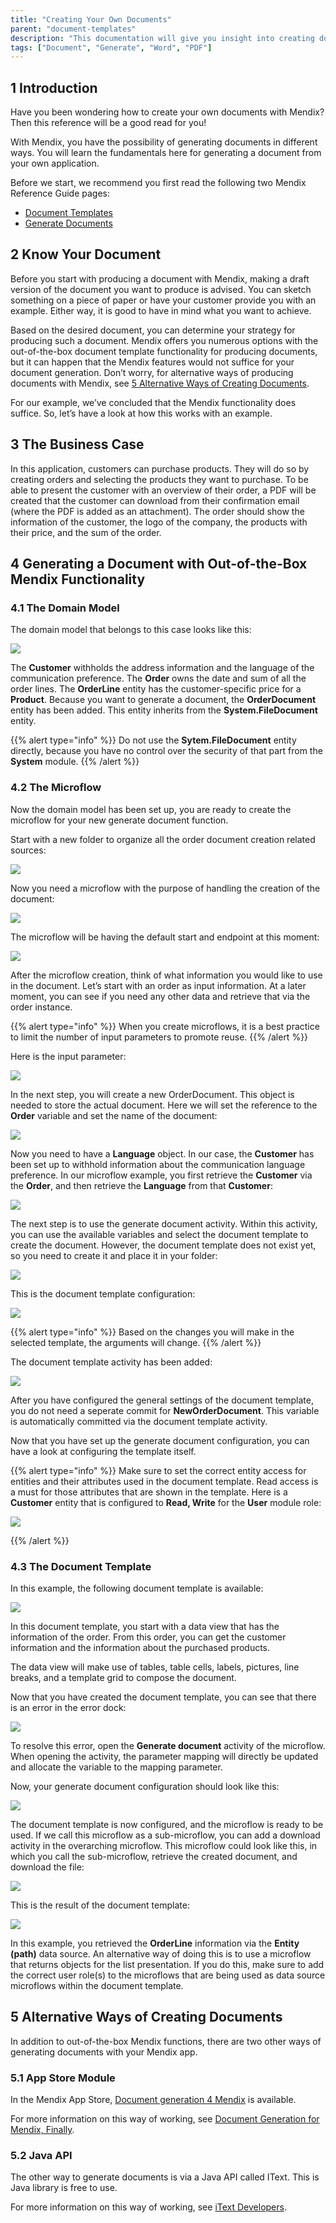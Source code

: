 ```yaml
---
title: "Creating Your Own Documents"
parent: "document-templates"
description: "This documentation will give you insight into creating documents with Mendix."
tags: ["Document", "Generate", "Word", "PDF"]
---
```


## 1 Introduction

Have you been wondering how to create your own documents with Mendix? Then this reference will be a good read for you!

With Mendix, you have the possibility of generating documents in different ways. You will learn the fundamentals here for generating a document from your own application.

Before we start, we recommend you first read the following two Mendix Reference Guide pages:

* [Document Templates](document-templates)
* [Generate Documents](generate-document)

## 2 Know Your Document

Before you start with producing a document with Mendix, making a draft version of the document you want to produce is advised. You can sketch something on a piece of paper or have your customer provide you with an example. Either way, it is good to have in mind what you want to achieve.

Based on the desired document, you can determine your strategy for producing such a document. Mendix offers you numerous options with the out-of-the-box document template functionality for producing documents, but it can happen that the Mendix features would not suffice for your document generation. Don’t worry, for alternative ways of producing documents with Mendix, see [5 Alternative Ways of Creating Documents](#Alternative).

For our example, we’ve concluded that the Mendix functionality does suffice. So, let’s have a look at how this works with an example.

## 3 The Business Case

In this application, customers can purchase products. They will do so by creating orders and selecting the products they want to purchase. To be able to present the customer with an overview of their order, a PDF will be created that the customer can download from their confirmation email (where the PDF is added as an attachment). The order should show the information of the customer, the logo of the company, the products with their price, and the sum of the order.

## 4 Generating a Document with Out-of-the-Box Mendix Functionality

### 4.1 The Domain Model

The domain model that belongs to this case looks like this:

![](attachments/how-to-create-your-own-documents/00_DomainModel.png)

The **Customer** withholds the address information and the language of the communication preference. The **Order** owns the date and sum of all the order lines. The **OrderLine** entity has the customer-specific price for a **Product**. Because you want to generate a document, the **OrderDocument** entity has been added. This entity inherits from the **System.FileDocument** entity.

{{% alert type="info" %}}
Do not use the **Sytem.FileDocument** entity directly, because you have no control over the security of that part from the **System** module.
{{% /alert %}}

### 4.2 The Microflow

Now the domain model has been set up, you are ready to create the microflow for your new generate document function.

Start with a new folder to organize all the order document creation related sources:

![](attachments/how-to-create-your-own-documents/01_Folder.png)

Now you need a microflow with the purpose of handling the creation of the document:

![](attachments/how-to-create-your-own-documents/02_CreateMicroflow.png)

The microflow will be having the default start and endpoint at this moment:

![](attachments/how-to-create-your-own-documents/03_EmptyMicroflow.png)

After the microflow creation, think of what information you would like to use in the document. Let’s start with an order as input information. At a later moment, you can see if you need any other data and retrieve that via the order instance.

{{% alert type="info" %}}
When you create microflows, it is a best practice to limit the number of input parameters to promote reuse.
{{% /alert %}}

Here is the input parameter:

![](attachments/how-to-create-your-own-documents/04_InputParameterInclude.png)

In the next step, you will create a new OrderDocument. This object is needed to store the actual document. Here we will set the reference to the **Order** variable and set the name of the document:

![](attachments/how-to-create-your-own-documents/05_CreateOrderDocument.png)

Now you need to have a **Language** object. In our case, the **Customer** has been set up to withhold information about the communication language preference. In our microflow example, you first retrieve the **Customer** via the **Order**, and then retrieve the **Language** from that **Customer**:

![](attachments/how-to-create-your-own-documents/06_GetLanguage.png)

The next step is to use the generate document activity. Within this activity, you can use the available variables and select the document template to create the document. However, the document template does not exist yet, so you need to create it and place it in your folder:

![](attachments/how-to-create-your-own-documents/07_DocumentTemplateAdded.png)

This is the document template configuration:

![](attachments/how-to-create-your-own-documents/08_DocumentTemplateSettings.png)

{{% alert type="info" %}}
Based on the changes you will make in the selected template, the arguments will change.
{{% /alert %}}

The document template activity has been added:

![](attachments/how-to-create-your-own-documents/09_DocumentTemplateMicroflow.png)

After you have configured the general settings of the document template, you do not need a seperate commit for **NewOrderDocument**. This variable is automatically committed via the document template activity.

Now that you have set up the generate document configuration, you can have a look at configuring the template itself.

{{% alert type="info" %}}
Make sure to set the correct entity access for entities and their attributes used in the document template. Read access is a must for those attributes that are shown in the template. Here is a **Customer** entity that is configured to **Read, Write** for the **User** module role:

![](attachments/how-to-create-your-own-documents/10_AccessRules.png)

{{% /alert %}}

### 4.3 The Document Template

In this example, the following document template is available:

![](attachments/how-to-create-your-own-documents/11_DocumentTemplate.png)

In this document template, you start with a data view that has the information of the order. From this order, you can get the customer information and the information about the purchased products.

The data view will make use of tables, table cells, labels, pictures, line breaks, and a template grid to compose the document.

Now that you have created the document template, you can see that there is an error in the error dock:

![](attachments/how-to-create-your-own-documents/11_DocumentTemplate.png)

To resolve this error, open the **Generate document** activity of the microflow. When opening the activity, the parameter mapping will directly be updated and allocate the variable to the mapping parameter.

Now, your generate document configuration should look like this:

![](attachments/how-to-create-your-own-documents/13_DocumentTemplate.png)

The document template is now configured, and the microflow is ready to be used. If we call this microflow as a sub-microflow, you can add a download activity in the overarching microflow. This microflow could look like this, in which you call the sub-microflow, retrieve the created document, and download the file:

![](attachments/how-to-create-your-own-documents/14_MainMicroflow.png)

This is the result of the document template:

![](attachments/how-to-create-your-own-documents/15_Result.png)

In this example, you retrieved the **OrderLine** information via the **Entity (path)** data source. An alternative way of doing this is to use a microflow that returns objects for the list presentation. If you do this, make sure to add the correct user role(s) to the microflows that are being used as data source microflows within the document template.

## 5 Alternative Ways of Creating Documents<a name="Alternative"></a>

In addition to out-of-the-box Mendix functions, there are two other ways of generating documents with your Mendix app.

### 5.1 App Store Module

In the Mendix App Store, [Document generation 4 Mendix](https://appstore.home.mendix.com/link/app/2026/) is available.

For more information on this way of working, see [Document Generation for Mendix, Finally](http://www.appronto.nl/over-appronto/blog/word-merging-for-mendix-finally).

### 5.2 Java API

The other way to generate documents is via a Java API called IText. This is Java library is free to use.

For more information on this way of working, see [iText Developers](http://developers.itextpdf.com/developers-home).

